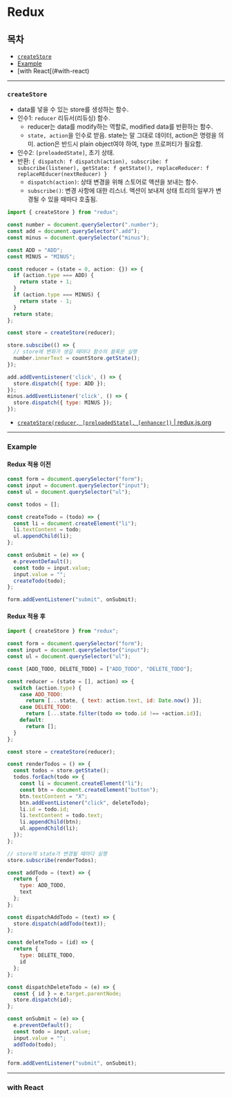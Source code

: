 # Redux

## 목차

- [`createStore`](#createstore)
- [Example](#example)
- [with React[(#with-react)

---

### `createStore`
- data를 넣을 수 있는 store를 생성하는 함수.
- 인수1: `reducer` 리듀서(리듀싱) 함수.
  - reducer는 data를 modify하는 역할로, modified data를 반환하는 함수.
  - `state, action`을 인수로 받음. state는 말 그대로 데이터, action은 명령을 의미. action은 반드시 plain object여야 하여, type 프로퍼티가 필요함.
- 인수2: `[preloadedState]`, 초기 상태.
- 반환: `{ dispatch: f dispatch(action), subscribe: f subscribe(listener), getState: f getState(), replaceReducer: f replaceREducer(nextReducer) }`
  - `dispatch(action)`: 상태 변경을 위해 스토어로 액션을 보내는 함수.
  - `subscribe()`: 변경 사항에 대한 리스너. 액션이 보내져 상태 트리의 일부가 변경될 수 있을 때마다 호출됨. 

```javascript
import { createStore } from "redux";

const number = document.querySelector(".number");
const add = document.querySelector(".add");
const minus = document.querySelector("minus");

const ADD = "ADD";
const MINUS = "MINUS";

const reducer = (state = 0, action: {}) => {
  if (action.type === ADD) {
    return state + 1;
  }
  if (action.type === MINUS) {
    return state - 1;
  }
  return state;
};

const store = createStore(reducer);

store.subscibe(() => {
  // store에 변화가 생길 때마다 함수의 블록문 실행
  number.innerText = countStore.getState();
});

add.addEventListener('click', () => {
  store.dispatch({ type: ADD });
});
minus.addEventListener('click', () => {
  store.dispatch({ type: MINUS });
});

```
- [`createStore(reducer, [preloadedState], [enhancer])` | redux.js.org](https://ko.redux.js.org/api/createstore/)

---

### Example

#### Redux 적용 이전
```javascript
const form = document.querySelector("form");
const input = document.querySelector("input");
const ul = document.querySelector("ul");

const todos = [];

const createTodo = (todo) => {
  const li = document.createElement("li");
  li.textContent = todo;
  ul.appendChild(li);
};

const onSubmit = (e) => {
  e.preventDefault();
  const todo = input.value;
  input.value = "";
  createTodo(todo);
};

form.addEventListener("submit", onSubmit);
```


#### Redux 적용 후
```javascript
import { createStore } from "redux";

const form = document.querySelector("form");
const input = document.querySelector("input");
const ul = document.querySelector("ul");

const [ADD_TODO, DELETE_TODO] = ["ADD_TODO", "DELETE_TODO"];

const reducer = (state = [], action) => {
  switch (action.type) {
    case ADD_TODO:
      return [...state, { text: action.text, id: Date.now() }];
    case DELETE_TODO:
      return [...state.filter(todo => todo.id !== +action.id)];
    default:
      return [];
  }
};

const store = createStore(reducer);

const renderTodos = () => {
  const todos = store.getState();
  todos.forEach(todo => {
    const li = document.createElement("li");
    const btn = document.createElement("button");
    btn.textContent = "X";
    btn.addEventListener("click", deleteTodo);
    li.id = todo.id;
    li.textContent = todo.text;
    li.appendChild(btn);
    ul.appendChild(li);
  });
};

// store의 state가 변경될 때마다 실행
store.subscribe(renderTodos);

const addTodo = (text) => {
  return {
    type: ADD_TODO,
    text
  };
};

const dispatchAddTodo = (text) => {
  store.dispatch(addTodo(text));
};

const deleteTodo = (id) => {
  return {
    type: DELETE_TODO,
    id
  };
};

const dispatchDeleteTodo = (e) => {
  const { id } = e.target.parentNode;
  store.dispatch(id);
};

const onSubmit = (e) => {
  e.preventDefault();
  const todo = input.value;
  input.value = "";
  addTodo(todo);
};

form.addEventListener("submit", onSubmit);
```

---

### with React


